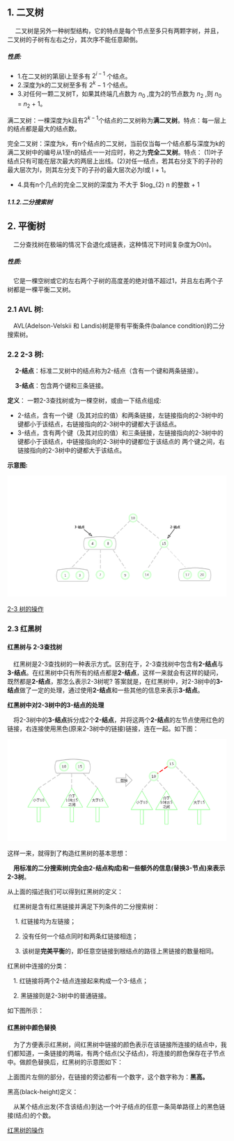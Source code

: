  ## 1. 二叉树
  &ensp;&ensp; 二叉树是另外一种树型结构，它的特点是每个节点至多只有两颗字树，并且，二叉树的子树有左右之分，其次序不能任意颠倒。
 ##### 性质:
  * 1.在二叉树的第层i上至多有 $2^{i - 1}$ 个结点。
  * 2.深度为k的二叉树至多有 $2^{k} - 1$ 个结点。
  * 3.对任何一颗二叉树T，如果其终端几点数为 $n_{0}$ ,度为2的节点数为 $n_{2}$ ,则 $n_{0}$ = $n_{2}$ + 1。
  
   满二叉树：一棵深度为k且有$2^{k - 1}$个结点的二叉树称为**满二叉树**。特点：每一层上的结点都是最大的结点数。
   
   完全二叉树：深度为k，有n个结点的二叉树，当前仅当每一个结点都与深度为k的满二叉树中的编号从1至n的结点一一对应时，称之为**完全二叉树**。特点：
   (1)叶子结点只有可能在层次最大的两层上出线。(2)对任一结点，若其右分支下的子孙的最大层次为l，则其左分支下的子孙的最大层次必为l或
   l + 1。
   
   * 4.具有n个几点的完全二叉树的深度为 不大于 $log_{2} n 的整数 + 1
 ##### 1.1.2.二分搜索树
 
 ## 2. 平衡树
 &ensp;&ensp;二分查找树在极端的情况下会退化成链表，这种情况下时间复杂度为O(n)。
 ##### 性质:
 &ensp;&ensp;它是一棵空树或它的左右两个子树的高度差的绝对值不超过1，并且左右两个子树都是一棵平衡二叉树。
 
 ### 2.1  AVL 树:
  &ensp;&ensp;AVL(Adelson-Velskii 和 Landis)树是带有平衡条件(balance condition)的二分搜索树。
 
 ### 2.2  2-3 树:
 &ensp;&ensp; **2-结点**：标准二叉树中的结点称为2-结点（含有一个键和两条链接）。
 
 &ensp;&ensp; **3-结点**：包含两个键和三条链接。
 
 **定义**：
 一颗2-3查找树或为一棵空树，或由一下结点组成:
 * 2-结点，含有一个键（及其对应的值）和两条链接，左链接指向的2-3树中的键都小于该结点，右链接指向的2-3树中的键都大于该结点。
 * 3-结点，含有两个键（及其对应的值）和三条链接，左链接指向的2-3树中的键都小于该结点，中链接指向的2-3树中的键都位于该结点的
 两个键之间，右链接指向的2-3树中的键都大于该结点。
 
 **示意图:**
 
  <div align="center">
     <img src="https://github.com/FunCheney/data-structure/blob/master/src/main/java/com/fchen/datastructure/tree/image/2-3-tree.jpg">
  </div>
  
  [2-3 树的操作]

 ### 2.3 红黑树
 
 #### 红黑树与 2-3查找树
 &ensp;&ensp;红黑树是2-3查找树的一种表示方式。区别在于，2-3查找树中包含有**2-结点**与**3-结点**。在红黑树中只有所有的结点都是**2-结点**，这样一来就会有这样的疑问，既然都是**2-结点**，那怎么表示2-3树呢? 答案就是，在红黑树中，对2-3树中的**3-结点**做了一定的处理，通过使用**2-结点**和一些其他的信息来表示**3-结点**。
 
 **红黑树中对2-3树中的3-结点的处理**
 
 &ensp;&ensp;将2-3树中的**3-结点**拆分成2个**2-结点**，并将这两个**2-结点**的左节点使用红色的链接，右连接使用黑色(原来2-3树中的链接)链接，连在一起。如下图：
 
 <div align="center">
      <img src="https://github.com/FunCheney/data-structure/blob/master/src/main/java/com/fchen/datastructure/tree/image/rbTree_0.jpg">
  </div>
 
 这样一来，就得到了构造红黑树的基本思想：
 
 &ensp;&ensp;**用标准的二分搜索树(完全由2-结点构成)和一些额外的信息(替换3-节点)来表示2-3树**。
 
 从上面的描述我们可以得到红黑树的定义：
 
&ensp;&ensp;红黑树是含有红黑链接并满足下列条件的二分搜索树：
 
&ensp;&ensp; 1. 红链接均为左链接；

&ensp;&ensp; 2. 没有任何一个结点同时和两条红链接相连；
  
&ensp;&ensp; 3. 该树是**完美平衡**的，即任意空链接到根结点的路径上黑链接的数量相同。


红黑树中连接的分类：
 
&ensp;&ensp;1. 红链接将两个2-结点连接起来构成一个3-结点；
 
&ensp;&ensp;2. 黑链接则是2-3树中的普通链接。
 
 如下图所示：
 
 
 
 #### 红黑树中颜色替换
 &ensp;&ensp;为了方便表示红黑树，间红黑树中链接的颜色表示在该链接所连接的结点中，我们都知道，一条链接的两端，有两个结点(父子结点)，将连接的颜色保存在子节点中。做颜色替换后，红黑树的示意图如下：
 
 
 上面图片左侧的部分，在链接的旁边都有一个数字，这个数字称为：**黑高。**
 
 黑高(black-height)定义：
 
 &ensp;&ensp;从某个结点出发(不含该结点)到达一个叶子结点的任意一条简单路径上的黑色链接(结点)的个数。
 
  [红黑树的操作]
 
 [红黑树的操作]:https://github.com/FunCheney/data-structure/blob/master/src/main/java/com/fchen/datastructure/tree/redblacktree/README.md
 
 [2-3 树的操作]:https://github.com/FunCheney/data-structure/blob/master/src/main/java/com/fchen/datastructure/tree/23searchtree/README.md
 
